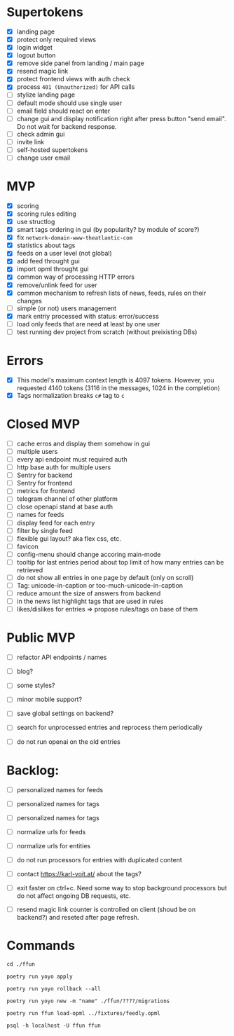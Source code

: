 
# Supertokens

- [x] landing page
- [x] protect only required views
- [x] login widget
- [x] logout button
- [x] remove side panel from landing / main page
- [x] resend magic link
- [x] protect frontend views with auth check
- [x] process `401 (Unauthorized)` for API calls
- [ ] stylize landing page
- [ ] default mode should use single user
- [ ] email field should react on enter
- [ ] change gui and display notification right after press button "send email". Do not wait for backend response.
- [ ] check admin gui
- [ ] invite link
- [ ] self-hosted supertokens
- [ ] change user email

# MVP

- [x] scoring
- [x] scoring rules editing
- [x] use structlog
- [x] smart tags ordering in gui (by popularity? by module of score?)
- [x] fix `network-domain-www-theatlantic-com`
- [x] statistics about tags
- [x] feeds on a user level (not global)
- [x] add feed throught gui
- [x] import opml throught gui
- [x] common way of processing HTTP errors
- [x] remove/unlink feed for user
- [x] common mechanism to refresh lists of news, feeds, rules on their changes
- [ ] simple (or not) users management
- [x] mark entriy processed with status: error/success
- [ ] load only feeds that are need at least by one user
- [ ] test running dev project from scratch (without preixisting DBs)

# Errors

- [x] This model's maximum context length is 4097 tokens. However, you requested 4140 tokens (3116 in the messages, 1024 in the completion)
- [x] Tags normalization breaks `c#` tag to `c`

# Closed MVP

- [ ] cache erros and display them somehow in gui
- [ ] multiple users
- [ ] every api endpoint must required auth
- [ ] http base auth for multiple users
- [ ] Sentry for backend
- [ ] Sentry for frontend
- [ ] metrics for frontend
- [ ] telegram channel of other platform
- [ ] close openapi stand at base auth
- [ ] names for feeds
- [ ] display feed for each entry
- [ ] filter by single feed
- [ ] flexible gui layout? aka flex css, etc.
- [ ] favicon
- [ ] config-menu should change accoring main-mode
- [ ] tooltip for last entries period about top limit of how many entries can be retrieved
- [ ] do not show all entries in one page by default (only on scroll)
- [ ] Tag: unicode-in-caption or too-much-unicode-in-caption
- [ ] reduce amount the size of answers from backend
- [ ] in the news list highlight tags that are used in rules
- [ ] likes/dislikes for entries => propose rules/tags on base of them

# Public MVP

- [ ] refactor API endpoints / names
- [ ] blog?
- [ ] some styles?
- [ ] minor mobile support?
- [ ] save global settings on backend?
- [ ] search for unprocessed entries and reprocess them periodically
- [ ] do not run openai on the old entries


# Backlog:

- [ ] personalized names for feeds
- [ ] personalized names for tags
- [ ] personalized names for tags
- [ ] normalize urls for feeds
- [ ] normalize urls for entities
- [ ] do not run processors for entries with duplicated content
- [ ] contact https://karl-voit.at/ about the tags?
- [ ] exit faster on ctrl+c. Need some way to stop background processors but do not affect ongoing DB requests, etc.
- [ ] resend magic link counter is controlled on client (shoud be on backend?) and reseted after page refresh.


# Commands

```
cd ./ffun

poetry run yoyo apply

poetry run yoyo rollback --all

poetry run yoyo new -m "name" ./ffun/????/migrations

poetry run ffun load-opml ../fixtures/feedly.opml

```

```
psql -h localhost -U ffun ffun

```
